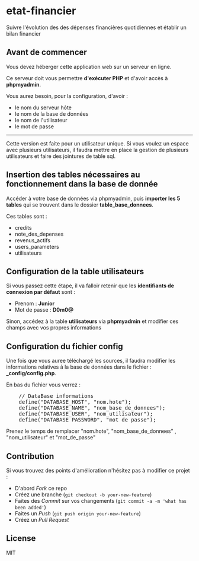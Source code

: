 # etat-financier
Suivre l'évolution des des dépenses financières quotidiennes et établir un bilan financier

## Avant de commencer

Vous devez héberger cette application web sur un serveur en ligne.

Ce serveur doit vous permettre **d'exécuter PHP** et d'avoir accès à **phpmyadmin**.

Vous aurez besoin, pour la configuration, d'avoir :

*   le nom du serveur hôte
*   le nom de la base de données
*   le nom de l'utilisateur
*   le mot de passe

* * *

Cette version est faite pour un utilisateur unique. Si vous voulez un espace avec plusieurs utilisateurs, il faudra mettre en place la gestion de plusieurs utilisateurs et faire des jointures de table sql.

## Insertion des tables nécessaires au fonctionnement dans la base de donnée

Accéder à votre base de données via phpmyadmin, puis **importer les 5 tables** qui se trouvent dans le dossier **table_base_donnees**.

Ces tables sont :

*   credits
*   note_des_depenses
*   revenus_actifs
*   users_parameters
*   utilisateurs

## Configuration de la table **utilisateurs**

Si vous passez cette étape, il va falloir retenir que les **identifiants de connexion par défaut** sont :

*   Prenom : **Junior**
*   Mot de passe : **D0m0@**

Sinon, accédez à la table **utilisateurs** via **phpmyadmin** et modifier ces champs avec vos propres informations

## Configuration du fichier **config**

Une fois que vous auree téléchargé les sources, il faudra modifier les informations relatives à la base de données dans le fichier : **_config/config.php**.

En bas du fichier vous verrez :

<pre>
    // DataBase informations
    define("DATABASE_HOST", "nom.hote");
    define("DATABASE_NAME", "nom_base_de_donnees");
    define("DATABASE_USER", "nom_utilisateur");
    define("DATABASE_PASSWORD", "mot_de_passe");
</pre>

Prenez le temps de remplacer "nom.hote", "nom_base_de_donnees" , "nom_utilisateur" et "mot_de_passe"



## Contribution
Si vous trouvez des points d'amélioration n'hésitez pas à modifier ce projet :
* D'abord *Fork* ce repo
* Créez une branche (```git checkout -b your-new-feature```)
* Faites des *Commit* sur vos changements (```git commit -a -m 'what has been added'```)
* Faites un *Push*  (```git push origin your-new-feature```)
* Créez un *Pull Request*

## License
MIT
